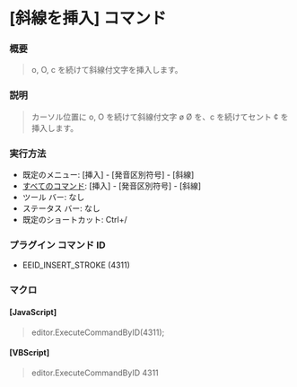# \[斜線を挿入\] コマンド

### 概要

> o, O, c を続けて斜線付文字を挿入します。

### 説明

> カーソル位置に o, O を続けて斜線付文字 ø Ø を、c を続けてセント ¢ を挿入します。

### 実行方法

- 既定のメニュー: \[挿入\] \- \[発音区別符号\] \- \[斜線\]
- [すべてのコマンド](../../glossary/allcommands): \[挿入\] \- \[発音区別符号\] \- \[斜線\]
- ツール バー: なし
- ステータス バー: なし
- 既定のショートカット: Ctrl+/

### プラグイン コマンド ID

- EEID\_INSERT\_STROKE (4311)

### マクロ

#### \[JavaScript\]

> editor.ExecuteCommandByID(4311);

#### \[VBScript\]

> editor.ExecuteCommandByID 4311